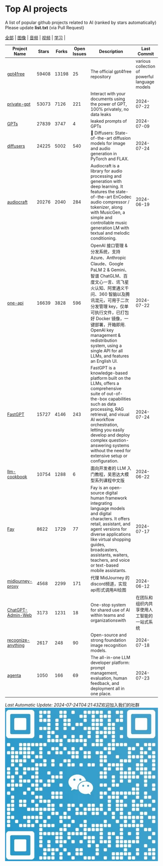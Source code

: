 # Top AI projects
A list of popular github projects related to AI (ranked by stars automatically)
Please update **list.txt** (via Pull Request)

<a href="./README.md">全部</a> |   <a href="./READMEpicture.md">图像</a> |   <a href="./READMEaudio.md">音频</a> | <a href="./READMEvideo.md">视频</a> | <a href="./READMElearn.md">学习</a> | 

| Project Name | Stars | Forks | Open Issues | Description | Last Commit |
| ------------ | ----- | ----- | ----------- | ----------- | ----------- |
| [gpt4free](https://github.com/xtekky/gpt4free) | 59408 | 13198 | 25 | The official gpt4free repository | various collection of powerful language models | 2024-07-13 |
| [private-gpt](https://github.com/zylon-ai/private-gpt) | 53073 | 7126 | 221 | Interact with your documents using the power of GPT, 100% privately, no data leaks | 2024-07-22 |
| [GPTs](https://github.com/linexjlin/GPTs) | 27839 | 3747 | 4 | leaked prompts of GPTs | 2024-07-09 |
| [diffusers](https://github.com/huggingface/diffusers) | 24225 | 5002 | 540 | 🤗 Diffusers: State-of-the-art diffusion models for image and audio generation in PyTorch and FLAX. | 2024-07-24 |
| [audiocraft](https://github.com/facebookresearch/audiocraft) | 20276 | 2040 | 284 | Audiocraft is a library for audio processing and generation with deep learning. It features the state-of-the-art EnCodec audio compressor / tokenizer, along with MusicGen, a simple and controllable music generation LM with textual and melodic conditioning. | 2024-06-19 |
| [one-api](https://github.com/songquanpeng/one-api) | 16639 | 3828 | 596 | OpenAI 接口管理 & 分发系统，支持 Azure、Anthropic Claude、Google PaLM 2 & Gemini、智谱 ChatGLM、百度文心一言、讯飞星火认知、阿里通义千问、360 智脑以及腾讯混元，可用于二次分发管理 key，仅单可执行文件，已打包好 Docker 镜像，一键部署，开箱即用. OpenAI key management & redistribution system, using a single API for all LLMs, and features an English UI. | 2024-07-22 |
| [FastGPT](https://github.com/labring/FastGPT) | 15727 | 4146 | 243 | FastGPT is a knowledge-based platform built on the LLMs, offers a comprehensive suite of out-of-the-box capabilities such as data processing, RAG retrieval, and visual AI workflow orchestration, letting you easily develop and deploy complex question-answering systems without the need for extensive setup or configuration. | 2024-07-24 |
| [llm-cookbook](https://github.com/datawhalechina/llm-cookbook) | 10754 | 1288 | 6 | 面向开发者的 LLM 入门教程，吴恩达大模型系列课程中文版 | 2024-06-22 |
| [Fay](https://github.com/xszyou/Fay) | 8622 | 1729 | 77 | Fay is an open-source digital human framework integrating language models and digital characters. It offers retail, assistant, and agent versions for diverse applications like virtual shopping guides, broadcasters, assistants, waiters, teachers, and voice or text-based mobile assistants. | 2024-07-17 |
| [midjourney-proxy](https://github.com/novicezk/midjourney-proxy) | 4568 | 2299 | 171 | 代理 MidJourney 的discord频道，实现api形式调用AI绘图 | 2024-06-12 |
| [ChatGPT-Admin-Web](https://github.com/AprilNEA/ChatGPT-Admin-Web) | 3173 | 1231 | 18 | One-stop system for shared use of AI within teams and organizationswith | 在团队和组织内共享使用人工智能的一站式系统 | 2023-12-27 |
| [recognize-anything](https://github.com/xinyu1205/recognize-anything) | 2617 | 248 | 90 | Open-source and strong foundation image recognition models. | 2024-07-18 |
| [agenta](https://github.com/Agenta-AI/agenta) | 1050 | 166 | 69 | The all-in-one LLM developer platform: prompt management, evaluation, human feedback, and deployment all in one place. | 2024-07-23 |

*Last Automatic Update: 2024-07-24T04:21:43Z*欢迎加入我们的社群 ![](https://raw.githubusercontent.com/mouuii/picture/master/weichat.jpg) 